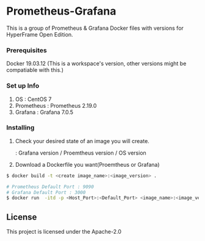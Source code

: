 # Prometheus-Grafana

This is a group of Prometheus & Grafana Docker files with versions for HyperFrame Open Edition.

### Prerequisites

Docker 19.03.12 (This is a workspace's version, other versions might be compatiable with this.)

### Set up Info
1) OS : CentOS 7
2) Prometheus : Prometheus 2.19.0
3) Grafana : Grafana 7.0.5

### Installing

1. Check your desired state of an image you will create.

    : Grafana version / Proemtheus version / OS version

2. Download a Dockerfile you want(Proemtheus or Grafana)

```bash
$ docker build -t <create image_name>:<image_version> .
```
```bash
# Prometheus Default Port : 9090
# Grafana Default Port : 3000
$ docker run  -itd -p <Host_Port>:<Default_Port> <image_name>:<image_version> --name <container_name> --privileged -v /sys/fs/cgroup:/sys/fs/cgroup /usr/sbin/init
```

## License

This project is licensed under the Apache-2.0
